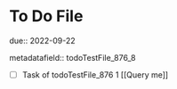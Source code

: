 # To Do File

due:: 2022-09-22

metadatafield:: todoTestFile_876_8

- [ ] Task of todoTestFile_876 1 [[Query me]]
